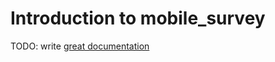 # Introduction to mobile_survey

TODO: write [great documentation](http://jacobian.org/writing/great-documentation/what-to-write/)
